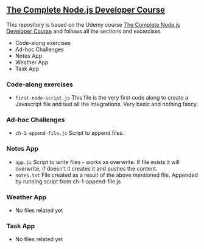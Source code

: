 ## [The Complete Node.js Developer Course](https://www.udemy.com/course/the-complete-nodejs-developer-course-2/learn/lecture/13728836?start=0#content)

This repository is based on the Udemy course  [The Complete Node.js Developer Course](https://www.udemy.com/course/the-complete-nodejs-developer-course-2/learn/lecture/13728836?start=0#content)
 and follows all the sections and excercises

 * Code-along exercises 
 * Ad-hoc Challenges 
 * Notes App
 * Weather App 
 * Task App 

### Code-along exercises 
* `first-node-script.js` This file is the very first code along to create a Javascript file and test all the integrations. Very basic and nothing fancy.

### Ad-hoc Challenges 
* `ch-1-append-file.js` Script to append files. 

### Notes App
* `app.js` Script to write files - works as overwrite. If file exists it will overwrite, if doesn't it creates it and pushes the content.
* `notes.txt` File created as a result of the above mentioned file. Appended by running script from ch-1-append-file.js

### Weather App 
* No files related yet

### Task App 
* No files related yet
